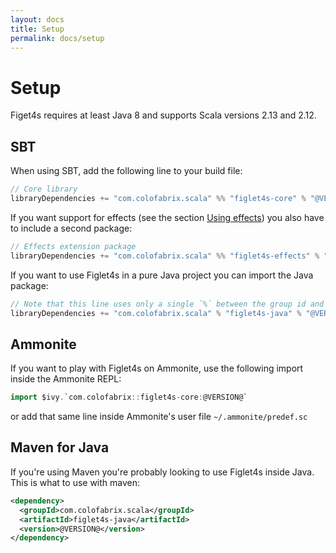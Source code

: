 ```yaml
---
layout: docs
title: Setup
permalink: docs/setup
---
```

# Setup

Figet4s requires at least Java 8 and supports Scala versions 2.13 and 2.12.

## SBT

When using SBT, add the following line to your build file:

```scala
// Core library
libraryDependencies += "com.colofabrix.scala" %% "figlet4s-core" % "@VERSION@"
```

If you want support for effects (see the section [Using
effects](../../docs/advanced-usage/#using-effects)) you also have to include a second package:

```scala
// Effects extension package
libraryDependencies += "com.colofabrix.scala" %% "figlet4s-effects" % "@VERSION@"
```

If you want to use Figlet4s in a pure Java project you can import the Java package:

```scala
// Note that this line uses only a single `%` between the group id and the artifact id.
libraryDependencies += "com.colofabrix.scala" % "figlet4s-java" % "@VERSION@"
```

## Ammonite

If you want to play with Figlet4s on Ammonite, use the following import inside the Ammonite REPL:

```scala
import $ivy.`com.colofabrix::figlet4s-core:@VERSION@`
```

or add that same line inside Ammonite's user file `~/.ammonite/predef.sc`

## Maven for Java

If you're using Maven you're probably looking to use Figlet4s inside Java. This is what to use with
maven:

```xml
<dependency>
  <groupId>com.colofabrix.scala</groupId>
  <artifactId>figlet4s-java</artifactId>
  <version>@VERSION@</version>
</dependency>
```
